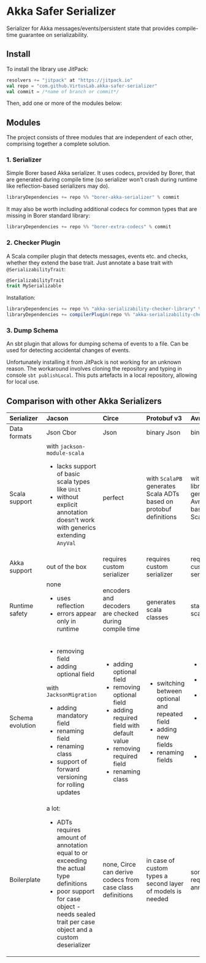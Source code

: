 # Akka Safer Serializer

Serializer for Akka messages/events/persistent state that provides compile-time guarantee on serializability.

## Install

To install the library use JitPack:

```scala
resolvers += "jitpack" at "https://jitpack.io"
val repo = "com.github.VirtusLab.akka-safer-serializer"
val commit = /*name of branch or commit*/
```

Then, add one or more of the modules below:

## Modules

The project consists of three modules that are independent of each other, comprising together a complete solution.

### 1. Serializer

Simple Borer based Akka serializer. It uses codecs, provided by Borer, that are generated during compile time (so
serializer won't crash during runtime like reflection-based serializers may do).

```scala
libraryDependencies += repo %% "borer-akka-serializer" % commit
```

It may also be worth including additional codecs for common types that are missing in Borer standard library:

```scala
libraryDependencies += repo %% "borer-extra-codecs" % commit
```

### 2. Checker Plugin

A Scala compiler plugin that detects messages, events etc. and checks, whether they extend the base trait. Just annotate
a base trait with `@SerializabilityTrait`:

```scala
@SerializabilityTrait
trait MySerializable

```

Installation:

```scala
libraryDependencies += repo %% "akka-serializability-checker-library" % commit
libraryDependencies += compilerPlugin(repo %% "akka-serializability-checker-plugin" % commit)
```

### 3. Dump Schema

An sbt plugin that allows for dumping schema of events to a file. Can be used for detecting accidental changes of
events.

Unfortunately installing it from JitPack is not working for an unknown reason. The workaround involves cloning the
repository and typing in console `sbt publishLocal`. This puts artefacts in a local repository, allowing for local use.

## Comparison with other Akka Serializers

| Serializer | Jacson | Circe | Protobuf v3 | Avro | Borer |
|:---|:---|:---|:---|:---|:---|
| Data formats | Json Cbor | Json | binary Json | binary Json | Json Cbor |
| Scala support | with `jackson-module-scala` <ul><li>lacks support of basic scala types like `Unit`</li><li>without explicit annotation doesn't work with generics extending `AnyVal`</ul> | perfect | with `ScalaPB` generates Scala ADTs based on protobuf definitions | with `Avro4` library generaters Avro schema based on Scala ADTs | perfect
| Akka support | out of the box | requires custom serializer | requires custom serializer | requires custom serializer | out of the box |
| Runtime safety | none <ul><li>uses reflection</li><li>errors appear only in runtime</li></ul> | encoders and decoders are checked during compile time | generates scala classes | standard for scala code | encoders and decoders are checked during compile time
| Schema evolution | <ul><li>removing field</li><li>adding optional field</li></ul> with `JacksonMigration` <ul><li>adding mandatory field</li><li>renaming field</li><li>renaming class</li><li>support of forward versioning for rolling updates</li></ul>| <ul><li>adding optional field</li><li>removing optional field</li><li>adding required field with default value</li><li>removing required field</li><li>renaming class</li></ul> | <ul><li>switching between optional and repeated field</li><li>adding new fields</li><li>renaming fields</li></ul> | <ul><li>reordering fields</li><li>renaming fields</li><li>adding optional field</li><li>adding required field with default value</li><li>removing field with default value</li></ul> | any arbitrary transformation can be defined manualy with transcoders
| Boilerplate | a lot: <ul><li>ADTs requires amount of annotation equal to or exceeding the actual type definitions</li><li>poor support for case object - needs sealed trait per case object and a custom deserializer</ul> | none, Circe can derive codecs from case class definitions | in case of custom types a second layer of models is needed | sometimes requires annotations | considerable: every top level sealed trait must have manually defined codec
